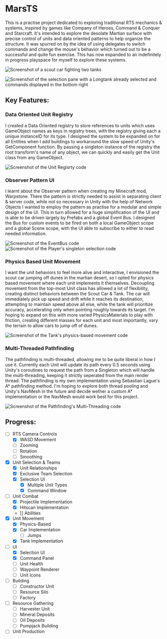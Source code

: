 # MarsTS
 This is a practise project dedicated to exploring traditional RTS mechanics & systems, inspired by games like Company of Heroes, Command & Conquer and Starcraft. It's intended to explore the desolate Martian surface with precise control of units and data oriented patterns to help organize the structure. It was spurred on by the idea of using delegates to switch commands and change the mouse's behavior which turned out to be a successful and quite fun exercise. This has now expanded to an indefinitely in progress playspace for myself to explore these systems.

![Screenshot of a scout car fighting two tanks](/FolioImages/UnitCombat.png)

![Screenshot of the selection pane with a Longtank already selected and commands displayed in the bottom right](/FolioImages/SelectionPane_1.png)

 ## Key Features:

 ### Data Oriented Unit Registry
 I created a Data Oriented registry to store references to units which uses GameObject names as keys in registry trees, with the registry giving each a unique instanceID for its type. I designed the system to be expanded on for all Entities when I add buildings to workaround the slow speed of Unity's GetComponent function. By passing a singleton instance of the registry the root transform's name of any object, we can quickly and easily get the Unit class from any GameObject.

 ![Screenshot of the Unit Regisrty code](/FolioImages/UnitRegistry_Code.png)

 ### Observer Pattern UI
 I learnt about the Observer pattern when creating my Minecraft mod, Warpstone. There the pattern is strictly needed to assist in separating client & server code, while not so necessary in Unity with the help of Network Objects I wanted to employ the pattern as practise for a modular and simple design of the UI. This in turn allowed for a huge simplification of the UI and is able to be driven largely by Prefabs and a global Event Bus. I designed the Bus for custom events to be fired on both a local GameObject scope and a global Scene scope, with the UI able to subscribe to either to read needed information.

 ![Screenshot of the EventBus code](/FolioImages/EventAgents.png)
 ![Screenshot of the Player's singleton selection code](/FolioImages/PlayerCommand_Code.png)

 ### Physics Based Unit Movement
 I want the unit behaviors to feel more alive and interactive, I envisioned the scout car jumping off dunes in the martian desert, so I opted for physics based movement where each unit implements it themselves. Decoupling movement from the top-most Unit class has allowed a lot of flexibility, creating distinct behaviors between the Scout Car & Tank. The car will immediately pick up speed and drift while it reaches its destination, attempting to maintain speed above all else, while the tank will prioritize accuracy, accelerating only when pointing roughly towards its target. I'm hoping to expand on this with more varied PhysicsMaterials to play with friction, creating different masses for each unit and most importantly, vary the terrain to allow cars to jump off of dunes.

 ![Screenshot of the Tank's physics-based movement code](/FolioImages/TankMovementImplementation.png)

 ### Multi-Threaded Pathfinding
 The pathfinding is multi-threaded, allowing me to be quite liberal in how I use it. Currently each Unit will update its path every 0.5 seconds using Unity's coroutines to request the path from a Singleton which will handle the multi-threading, keeping it strictly seperated from the main render thread. The pathfinding is my own implementation using Sebastian Lague's A* pathfinding method. I'm hoping to explore both thread pooling and Unity's NavMesh in the future and decide wether a custom A* implementation or the NavMesh would work best for this project.

 ![Screenshot of the Pathfinding's Multi-Threading code](/FolioImages/PathFinding_MultiThreading.png)
 
 ## Progress:
 - [ ] RTS Camera Controls
    - [x] WASD Movement
    - [ ] Zooming
    - [ ] Rotation
    - [ ] Smoothing
 - [x] Unit Selection & Teams
    - [x] Unit Relationships
    - [x] Exclusive Team Selection
    - [x] Selection UI
        - [x] Multiple Unit Types
        - [x] Command Window
 - [ ] Unit Combat
    - [x] Projectile Implementation
    - [x] Hitscan Implementation
    - [] Abilities
 - [x] Unit Movement
    - [x] Physics-Based
    - [x] Car Implementation
        - [ ] Jumps
    - [x] Tank Implementation
 - [ ] UI
   - [x] Selection UI
   - [x] Command Panel
   - [ ] Unit Health
   - [ ] Waypoint Renderer
   - [ ] Unit Icons
 - [ ] Building
    - [ ] Constructor Unit
    - [ ] Resource Silo
    - [ ] Factory
 - [ ] Resource Gathering
    - [ ] Harvester Unit
    - [ ] Mineral Deposits
    - [ ] Oil Deposits
    - [ ] Pumpjack Building
 - [ ] Unit Production